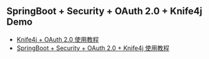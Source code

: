 ## SpringBoot + Security + OAuth 2.0 + Knife4j Demo

- [Knife4j + OAuth 2.0 使用教程](https://www.techgrow.cn/posts/e2246230.html#5-knife4j-zheng-he-oauth2-0)
- [SpringBoot + Security + OAuth 2.0 + Knife4j 使用教程](https://www.techgrow.cn/posts/2cb9090c.html)
